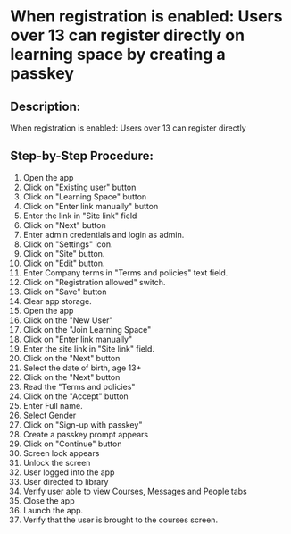 # When registration is enabled: Users over 13 can register directly on learning space by creating a passkey

## Description:

When registration is enabled: Users over 13 can register directly 

## Step-by-Step Procedure:

1. Open the app 
2. Click on "Existing user" button 
3. Click on "Learning Space" button 
4. Click on "Enter link manually" button 
5. Enter the link in "Site link" field 
6. Click on "Next" button
7. Enter admin credentials and login as admin. 
8. Click on "Settings" icon. 
9. Click on "Site" button.
10. Click on "Edit" button. 
11. Enter Company terms in "Terms and policies" text field. 
12. Click on "Registration allowed" switch. 
13. Click on "Save" button 
14. Clear app storage. 
15. Open the app 
16. Click on the "New User"
17. Click on the "Join Learning Space"
18. Click on "Enter link manually"
19. Enter the site link in "Site link" field. 
20. Click on the "Next" button 
21. Select the date of birth, age 13+ 
22. Click on the "Next" button 
23. Read the "Terms and policies"
24. Click on the "Accept" button 
25. Enter Full name.
26. Select Gender
27. Click on "Sign-up with passkey"
28. Create a passkey prompt appears
29. Click on "Continue" button
30. Screen lock appears
31. Unlock the screen
32. User logged into the app
33. User directed to library
34. Verify user able to view Courses, Messages and People tabs
35. Close the app
36. Launch the app.
37. Verify that the user is brought to the courses screen.


